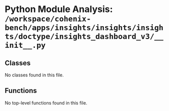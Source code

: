 # Python Module Analysis: `/workspace/cohenix-bench/apps/insights/insights/insights/doctype/insights_dashboard_v3/__init__.py`

## Classes

No classes found in this file.


## Functions

No top-level functions found in this file.
